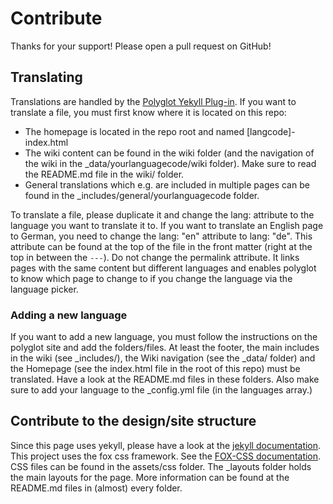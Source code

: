 # Contribute

Thanks for your support! Please open a pull request on GitHub!

## Translating

Translations are handled by the [Polyglot Yekyll Plug-in](https://github.com/untra/polyglot).
If you want to translate a file, you must first know where it is located on this repo:

-   The homepage is located in the repo root and named [langcode]-index.html
-   The wiki content can be found in the wiki folder (and the navigation of the wiki in the \_data/yourlanguagecode/wiki folder). Make sure to read the README.md file in the wiki/ folder.
-   General translations which e.g. are included in multiple pages can be found in the \_includes/general/yourlanguagecode folder.

To translate a file, please duplicate it and change the lang: attribute to the language you want to translate it to. If you want to translate an English page to German, you need to change the lang: "en" attribute to lang: "de". This attribute can be found at the top of the file in the front matter (right at the top in between the `---`). Do not change the permalink attribute. It links pages with the same content but different languages and enables polyglot to know which page to change to if you change the language via the language picker.

### Adding a new language

If you want to add a new language, you must follow the instructions on the polyglot site and add the folders/files. At least the footer, the main includes in the wiki (see \_includes/), the Wiki navigation (see the \_data/ folder) and the Homepage (see the index.html file in the root of this repo) must be translated. Have a look at the README.md files in these folders. Also make sure to add your language to the _config.yml file (in the languages array.)

## Contribute to the design/site structure

Since this page uses yekyll, please have a look at the [jekyll documentation](https://jekyllrb.com/docs/).
This project uses the fox css framework. See the [FOX-CSS documentation](http://www.fox-css.com/documents/).
CSS files can be found in the assets/css folder.
The \_layouts folder holds the main layouts for the page.
More information can be found at the README.md files in (almost) every folder.
